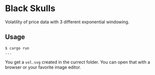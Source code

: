 # Black Skulls

Volatility of price data with 3 different exponential windowing.

## Usage

```sh
$ cargo run
...
```

You get a `vol.svg` created in the currect folder. You can open that with a browser or your favorite image editor.
